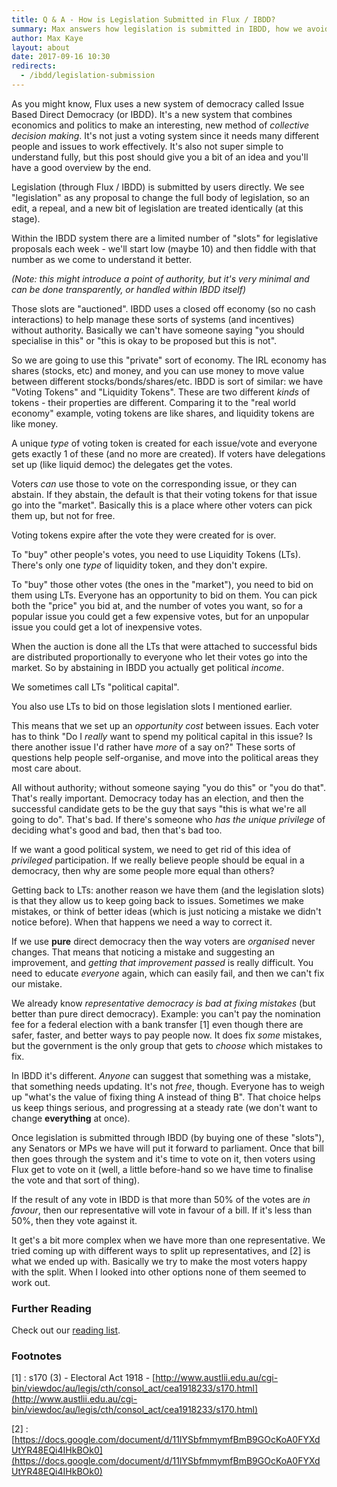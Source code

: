 ```yaml
---
title: Q & A - How is Legislation Submitted in Flux / IBDD?
summary: Max answers how legislation is submitted in IBDD, how we avoid spam, and explains a bit about IBDD's economic system.
author: Max Kaye
layout: about
date: 2017-09-16 10:30
redirects:
  - /ibdd/legislation-submission
---
```


As you might know, Flux uses a new system of democracy called Issue Based Direct Democracy (or IBDD). It's a new system that combines economics and politics to make an interesting, new method of *collective decision making*. It's not just a voting system since it needs many different people and issues to work effectively. It's also not super simple to understand fully, but this post should give you a bit of an idea and you'll have a good overview by the end.

Legislation (through Flux / IBDD) is submitted by users directly. We see "legislation" as any proposal to change the full body of legislation, so an edit, a repeal, and a new bit of legislation are treated identically (at this stage).

Within the IBDD system there are a limited number of "slots" for legislative proposals each week - we'll start low (maybe 10) and then fiddle with that number as we come to understand it better. 

_(Note: this might introduce a point of authority, but it's very minimal and can be done transparently, or handled within IBDD itself)_

Those slots are "auctioned". IBDD uses a closed off economy (so no cash interactions) to help manage these sorts of systems (and incentives) without authority. Basically we can't have someone saying "you should specialise in this" or "this is okay to be proposed but this is not".

So we are going to use this "private" sort of economy. The IRL economy has shares (stocks, etc) and money, and you can use money to move value between different stocks/bonds/shares/etc. IBDD is sort of similar: we have "Voting Tokens" and "Liquidity Tokens". These are two different _kinds_ of tokens - their properties are different. Comparing it to the "real world economy" example, voting tokens are like shares, and liquidity tokens are like money.

A unique _type_ of voting token is created for each issue/vote and everyone gets exactly 1 of these (and no more are created). If voters have delegations set up (like liquid democ) the delegates get the votes.

Voters _can_ use those to vote on the corresponding issue, or they can abstain. If they abstain, the default is that their voting tokens for that issue go into the "market". Basically this is a place where other voters can pick them up, but not for free.

Voting tokens expire after the vote they were created for is over.

To "buy" other people's votes, you need to use Liquidity Tokens (LTs). There's only one _type_ of liquidity token, and they don't expire.

To "buy" those other votes (the ones in the "market"), you need to bid on them using LTs. Everyone has an opportunity to bid on them. You can pick both the "price" you bid at, and the number of votes you want, so for a popular issue you could get a few expensive votes, but for an unpopular issue you could get a lot of inexpensive votes.

When the auction is done all the LTs that were attached to successful bids are distributed proportionally to everyone who let their votes go into the market. So by abstaining in IBDD you actually get political _income_.

We sometimes call LTs "political capital".

You also use LTs to bid on those legislation slots I mentioned earlier.

This means that we set up an _opportunity cost_ between issues. Each voter has to think "Do I _really_ want to spend my political capital in this issue? Is there another issue I'd rather have _more_ of a say on?" These sorts of questions help people self-organise, and move into the political areas they most care about.

All without authority; without someone saying "you do this" or "you do that". That's really important. Democracy today has an election, and then the successful candidate gets to be the guy that says "this is what we're all going to do". That's bad. If there's someone who _has the unique privilege_ of deciding what's good and bad, then that's bad too.

If we want a good political system, we need to get rid of this idea of _privileged_ participation. If we really believe people should be equal in a democracy, then why are some people more equal than others?

Getting back to LTs: another reason we have them (and the legislation slots) is that they allow us to keep going back to issues. Sometimes we make mistakes, or think of better ideas (which is just noticing a mistake we didn't notice before). When that happens we need a way to correct it.

If we use **pure** direct democracy then the way voters are *organised* never changes. That means that noticing a mistake and suggesting an improvement, and *getting that improvement passed* is really difficult. You need to educate *everyone* again, which can easily fail, and then we can't fix our mistake.

We already know *representative democracy is bad at fixing mistakes* (but better than pure direct democracy). Example: you can't pay the nomination fee for a federal election with a bank transfer [1] even though there are safer, faster, and better ways to pay people now. It does fix *some* mistakes, but the government is the only group that gets to *choose* which mistakes to fix.

In IBDD it's different. *Anyone* can suggest that something was a mistake, that something needs updating. It's not *free*, though. Everyone has to weigh up "what's the value of fixing thing A instead of thing B". That choice helps us keep things serious, and progressing at a steady rate (we don't want to change **everything** at once).

Once legislation is submitted through IBDD (by buying one of these "slots"), any Senators or MPs we have will put it forward to parliament. Once that bill then goes through the system and it's time to vote on it, then voters using Flux get to vote on it (well, a little before-hand so we have time to finalise the vote and that sort of thing).

If the result of any vote in IBDD is that more than 50% of the votes are _in favour_, then our representative will vote in favour of a bill. If it's less than 50%, then they vote against it.

It get's a bit more complex when we have more than one representative. We tried coming up with different ways to split up representatives, and [2] is what we ended up with. Basically we try to make the most voters happy with the split. When I looked into other options none of them seemed to work out.


### Further Reading

Check out our [reading list](/reading-list/).

### Footnotes

[1] : s170 (3) - Electoral Act 1918 - [http://www.austlii.edu.au/cgi-bin/viewdoc/au/legis/cth/consol_act/cea1918233/s170.html](http://www.austlii.edu.au/cgi-bin/viewdoc/au/legis/cth/consol_act/cea1918233/s170.html)

[2] : [https://docs.google.com/document/d/11IYSbfmmymfBmB9GOcKoA0FYXdUtYR48EQi4IHkBOk0](https://docs.google.com/document/d/11IYSbfmmymfBmB9GOcKoA0FYXdUtYR48EQi4IHkBOk0)
